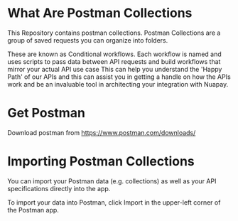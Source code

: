# What Are Postman Collections
This Repository contains postman collections. Postman Collections are a group of saved requests you can organize into folders.

These are known as Conditional workflows.
Each workflow is named and uses scripts to pass data between API requests and build workflows that mirror your actual API use case
This can help you understand the 'Happy Path' of our APIs and this can assist you in getting a handle on how the APIs work and be an invaluable tool in architecting your integration with Nuapay.

# Get Postman
Download postman from https://www.postman.com/downloads/

# Importing Postman Collections

You can import your Postman data (e.g. collections) as well as your API specifications directly into the app.

To import your data into Postman, click Import in the upper-left corner of the Postman app.


